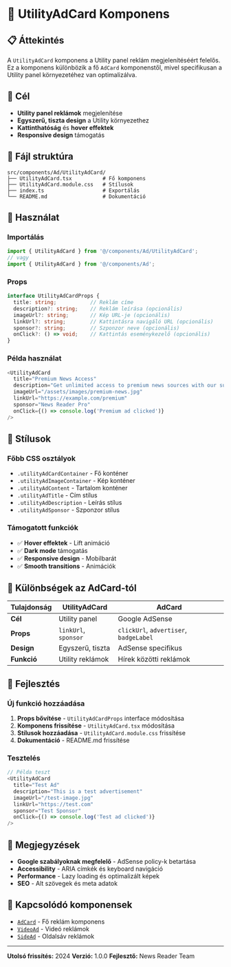 # 🎥 UtilityAdCard Komponens

## 📋 Áttekintés

A `UtilityAdCard` komponens a Utility panel reklám megjelenítéséért felelős. Ez a komponens különbözik a fő `AdCard` komponenstől, mivel specifikusan a Utility panel környezetéhez van optimalizálva.

## 🎯 Cél

- **Utility panel reklámok** megjelenítése
- **Egyszerű, tiszta design** a Utility környezethez
- **Kattinthatóság** és **hover effektek**
- **Responsive design** támogatás

## 📁 Fájl struktúra

```
src/components/Ad/UtilityAdCard/
├── UtilityAdCard.tsx          # Fő komponens
├── UtilityAdCard.module.css   # Stílusok
├── index.ts                   # Exportálás
└── README.md                  # Dokumentáció
```

## 🔧 Használat

### Importálás

```typescript
import { UtilityAdCard } from '@/components/Ad/UtilityAdCard';
// vagy
import { UtilityAdCard } from '@/components/Ad';
```

### Props

```typescript
interface UtilityAdCardProps {
  title: string;           // Reklám címe
  description?: string;    // Reklám leírása (opcionális)
  imageUrl?: string;       // Kép URL-je (opcionális)
  linkUrl?: string;        // Kattintásra navigáló URL (opcionális)
  sponsor?: string;        // Szponzor neve (opcionális)
  onClick?: () => void;    // Kattintás eseménykezelő (opcionális)
}
```

### Példa használat

```typescript
<UtilityAdCard
  title="Premium News Access"
  description="Get unlimited access to premium news sources with our subscription plan."
  imageUrl="/assets/images/premium-news.jpg"
  linkUrl="https://example.com/premium"
  sponsor="News Reader Pro"
  onClick={() => console.log('Premium ad clicked')}
/>
```

## 🎨 Stílusok

### Főbb CSS osztályok

- `.utilityAdCardContainer` - Fő konténer
- `.utilityAdImageContainer` - Kép konténer
- `.utilityAdContent` - Tartalom konténer
- `.utilityAdTitle` - Cím stílus
- `.utilityAdDescription` - Leírás stílus
- `.utilityAdSponsor` - Szponzor stílus

### Támogatott funkciók

- ✅ **Hover effektek** - Lift animáció
- ✅ **Dark mode** támogatás
- ✅ **Responsive design** - Mobilbarát
- ✅ **Smooth transitions** - Animációk

## 🔄 Különbségek az AdCard-tól

| Tulajdonság | UtilityAdCard | AdCard |
|-------------|---------------|--------|
| **Cél** | Utility panel | Google AdSense |
| **Props** | `linkUrl`, `sponsor` | `clickUrl`, `advertiser`, `badgeLabel` |
| **Design** | Egyszerű, tiszta | AdSense specifikus |
| **Funkció** | Utility reklámok | Hírek közötti reklámok |

## 🚀 Fejlesztés

### Új funkció hozzáadása

1. **Props bővítése** - `UtilityAdCardProps` interface módosítása
2. **Komponens frissítése** - `UtilityAdCard.tsx` módosítása
3. **Stílusok hozzáadása** - `UtilityAdCard.module.css` frissítése
4. **Dokumentáció** - README.md frissítése

### Tesztelés

```typescript
// Példa teszt
<UtilityAdCard
  title="Test Ad"
  description="This is a test advertisement"
  imageUrl="/test-image.jpg"
  linkUrl="https://test.com"
  sponsor="Test Sponsor"
  onClick={() => console.log('Test ad clicked')}
/>
```

## 📝 Megjegyzések

- **Google szabályoknak megfelelő** - AdSense policy-k betartása
- **Accessibility** - ARIA címkék és keyboard navigáció
- **Performance** - Lazy loading és optimalizált képek
- **SEO** - Alt szövegek és meta adatok

## 🔗 Kapcsolódó komponensek

- [`AdCard`](../AdCard/) - Fő reklám komponens
- [`VideoAd`](../VideoAd/) - Videó reklámok
- [`SideAd`](../SideAd/) - Oldalsáv reklámok

---

**Utolsó frissítés:** 2024
**Verzió:** 1.0.0
**Fejlesztő:** News Reader Team
